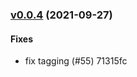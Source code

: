### [v0.0.4](https://github.com/pognetwork/champ/compare/v0.0.3...v0.0.4) (2021-09-27)

#### Fixes

* fix tagging (#55) 71315fc


